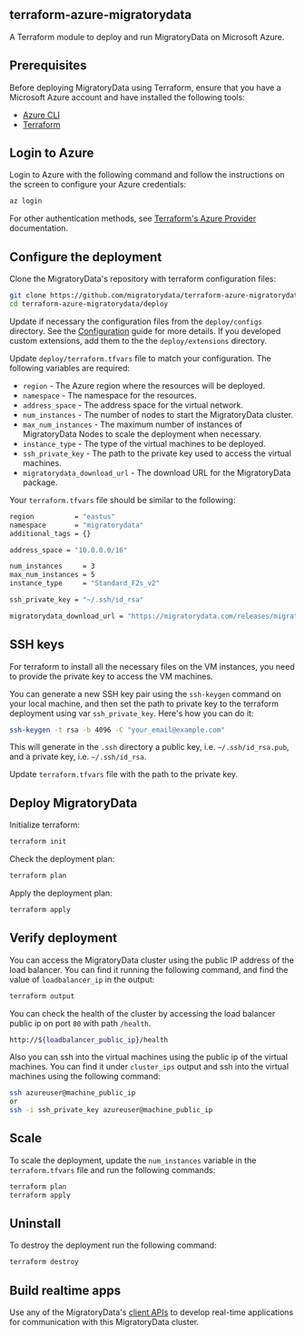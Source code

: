 ## terraform-azure-migratorydata

A Terraform module to deploy and run MigratoryData on Microsoft Azure.

## Prerequisites

Before deploying MigratoryData using Terraform, ensure that you have a Microsoft Azure account and have installed the following tools:

  - [Azure CLI](https://learn.microsoft.com/en-us/cli/azure/install-azure-cli)
  - [Terraform](https://developer.hashicorp.com/terraform/tutorials/aws-get-started/install-cli)

## Login to Azure

Login to Azure with the following command and follow the instructions on the screen to configure your Azure credentials:

```bash
az login
```

For other authentication methods, see [Terraform's Azure Provider](https://registry.terraform.io/providers/hashicorp/azurerm/latest/docs/guides/service_principal_client_secret) documentation.

## Configure the deployment

Clone the MigratoryData's repository with terraform configuration files:

```sh
git clone https://github.com/migratorydata/terraform-azure-migratorydata.git
cd terraform-azure-migratorydata/deploy
```

Update if necessary the configuration files from the `deploy/configs` directory. See the [Configuration](https://migratorydata.com/docs/server/configuration/) guide for more details. If you developed custom extensions, add them to the the `deploy/extensions` directory.


Update `deploy/terraform.tfvars` file to match your configuration. The following variables are required:

  - `region` - The Azure region where the resources will be deployed.
  - `namespace` - The namespace for the resources.
  - `address_space` - The address space for the virtual network.
  - `num_instances` - The number of nodes to start the MigratoryData cluster.
  - `max_num_instances` - The maximum number of instances of MigratoryData Nodes to scale the deployment when necessary.
  - `instance_type` - The type of the virtual machines to be deployed.
  - `ssh_private_key` - The path to the private key used to access the virtual machines.
  - `migratorydata_download_url` - The download URL for the MigratoryData package.

Your `terraform.tfvars` file should be similar to the following:

```bash
region          = "eastus"
namespace       = "migratorydata"
additional_tags = {}

address_space = "10.0.0.0/16"

num_instances     = 3
max_num_instances = 5
instance_type     = "Standard_F2s_v2"

ssh_private_key = "~/.ssh/id_rsa"

migratorydata_download_url = "https://migratorydata.com/releases/migratorydata-6.0.15/migratorydata-6.0.15-build20240209.x86_64.deb"
```

## SSH keys

For terraform to install all the necessary files on the VM instances, you need to provide the private key to access the VM machines.

You can generate a new SSH key pair using the `ssh-keygen` command on your local machine, and then set the path to private key to the terraform deployment using var `ssh_private_key`. Here's how you can do it:

```bash
ssh-keygen -t rsa -b 4096 -C "your_email@example.com"
```

This will generate in the `.ssh` directory a public key, i.e. `~/.ssh/id_rsa.pub`, and a private key, i.e. `~/.ssh/id_rsa`. 

Update `terraform.tfvars` file with the path to the private key.

## Deploy MigratoryData

Initialize terraform:
```bash
terraform init
```

Check the deployment plan:
```bash
terraform plan
```

Apply the deployment plan:
```bash
terraform apply
```

## Verify deployment

You can access the MigratoryData cluster using the public IP address of the load balancer. You can find it running the following command, and find the value of `loadbalancer_ip` in the output:

```bash
terraform output 
```

You can check the health of the cluster by accessing the load balancer public ip on port `80` with path `/health`.

```bash
http://${loadbalancer_public_ip}/health
```

Also you can ssh into the virtual machines using the public ip of the virtual machines. You can find it under `cluster_ips` output and ssh into the virtual machines using the following command:

```bash
ssh azureuser@machine_public_ip
or
ssh -i ssh_private_key azureuser@machine_public_ip
```

## Scale

To scale the deployment, update the `num_instances` variable in the `terraform.tfvars` file and run the following commands:

```bash
terraform plan
terraform apply
```

## Uninstall

To destroy the deployment run the following command:

```bash
terraform destroy
```

## Build realtime apps

Use any of the MigratoryData's [client APIs](/docs/client-api/) to develop real-time applications for communication with this MigratoryData cluster.
